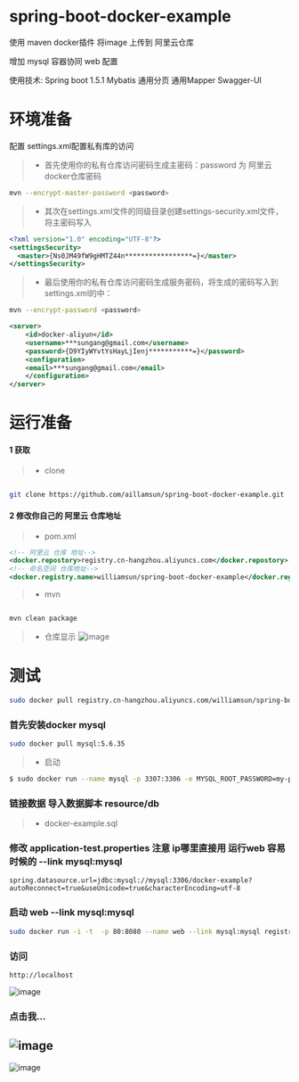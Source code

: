 # spring-boot-docker-example

使用 maven docker插件  将image 上传到 阿里云仓库

增加 mysql 容器协同 web 配置

使用技术:
Spring boot 1.5.1 
Mybatis 通用分页 通用Mapper
Swagger-UI


# 环境准备

配置 settings.xml配置私有库的访问
 
> * 首先使用你的私有仓库访问密码生成主密码：password 为 阿里云 docker仓库密码

```bash
mvn --encrypt-master-password <password>
```

> * 其次在settings.xml文件的同级目录创建settings-security.xml文件，将主密码写入

```xml
<?xml version="1.0" encoding="UTF-8"?>
<settingsSecurity>
  <master>{Ns0JM49fW9gHMTZ44n*****************=}</master>
</settingsSecurity>
```

> * 最后使用你的私有仓库访问密码生成服务密码，将生成的密码写入到settings.xml的<services>中：

```bash
mvn --encrypt-password <password>
```


```xml
<server>
    <id>docker-aliyun</id>
    <username>***sungang@gmail.com</username>
    <password>{D9YIyWYvtYsHayLjIenj***********=}</password>
    <configuration>
    <email>***sungang@gmail.com</email>
    </configuration>
</server>
```


# 运行准备

#### 1 获取


> * clone

```bash 

git clone https://github.com/aillamsun/spring-boot-docker-example.git

```

#### 2 修改你自己的 阿里云 仓库地址

> * pom.xml

```xml
<!-- 阿里云 仓库 地址-->
<docker.repostory>registry.cn-hangzhou.aliyuncs.com</docker.repostory>
<!-- 命名空间 仓库地址-->
<docker.registry.name>williamsun/spring-boot-docker-example</docker.registry.name>    
```

> * mvn


```bash

mvn clean package

```

> * 仓库显示
![image](http://i4.piimg.com/1949/cbae0533906098da.jpg)


# 测试


```bash
sudo docker pull registry.cn-hangzhou.aliyuncs.com/williamsun/spring-boot-docker-example:[镜像版本号]
```



### 首先安装docker mysql 

```bash
sudo docker pull mysql:5.6.35
```

> * 启动

```bash
$ sudo docker run --name mysql -p 3307:3306 -e MYSQL_ROOT_PASSWORD=my-pw -d mysql:5.6.35
```


### 链接数据 导入数据脚本 resource/db

> * docker-example.sql


### 修改 application-test.properties 注意 ip哪里直接用  运行web 容易时候的 --link mysql:mysql

```properties
spring.datasource.url=jdbc:mysql://mysql:3306/docker-example?autoReconnect=true&useUnicode=true&characterEncoding=utf-8
```

### 启动 web   --link mysql:mysql

```bash
sudo docker run -i -t  -p 80:8080 --name web --link mysql:mysql registry.cn-hangzhou.aliyuncs.com/williamsun/spring-boot-docker-example:latest
```

### 访问
```base
http://localhost
```

![image](http://i2.kiimg.com/1949/c9639683e4d9947f.jpg)

### 点击我...

![image](http://i2.kiimg.com/1949/9ecf4e264bb95f05.jpg)
----
![image](http://i2.kiimg.com/1949/130efeb77bf2cce0.jpg)



